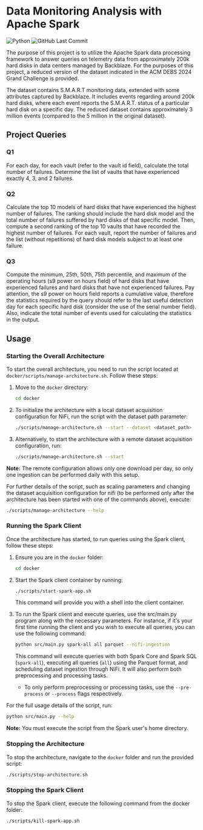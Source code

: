 # Data Monitoring Analysis with Apache Spark

![Python](https://img.shields.io/badge/Python-v3.11-blue.svg?logo=python&longCache=true&logoColor=white&colorB=5e81ac&style=flat-square&colorA=4c566a)
![GitHub Last Commit](https://img.shields.io/github/last-commit/google/skia.svg?style=flat-square&colorA=4c566a&colorB=a3be8c&logo=GitHub)

The purpose of this project is to utilize the Apache Spark data processing framework to answer queries on telemetry data from approximately 200k hard disks in data centers managed by Backblaze. For the purposes of this project, a reduced version of the dataset indicated in the ACM DEBS 2024 Grand Challenge is provided.

The dataset contains S.M.A.R.T monitoring data, extended with some attributes captured by Backblaze. It includes events regarding around 200k hard disks, where each event reports the S.M.A.R.T. status of a particular hard disk on a specific day. The reduced dataset contains approximately 3 million events (compared to the 5 million in the original dataset).

## Project Queries

### Q1

For each day, for each vault (refer to the vault id field), calculate the total number of failures. Determine the list of vaults that have experienced exactly 4, 3, and 2 failures.

### Q2

Calculate the top 10 models of hard disks that have experienced the highest number of failures. The ranking should include the hard disk model and the total number of failures suffered by hard disks of that specific model. Then, compute a second ranking of the top 10 vaults that have recorded the highest number of failures. For each vault, report the number of failures and the list (without repetitions) of hard disk models subject to at least one failure.

### Q3

Compute the minimum, 25th, 50th, 75th percentile, and maximum of the operating hours (s9 power on hours field) of hard disks that have experienced failures and hard disks that have not experienced failures. Pay attention, the s9 power on hours field reports a cumulative value, therefore the statistics required by the query should refer to the last useful detection day for each specific hard disk (consider the use of the serial number field). Also, indicate the total number of events used for calculating the statistics in the output.

## Usage

### Starting the Overall Architecture

To start the overall architecture, you need to run the script located at `docker/scripts/manage-architecture.sh`. Follow these steps:

1. Move to the `docker` directory:

   ```bash
   cd docker
   ```

2. To initialize the architecture with a local dataset acquisition configuration for NiFi, run the script with the dataset path parameter:

   ```bash
   ./scripts/manage-architecture.sh --start --dataset <dataset_path>
   ```

3. Alternatively, to start the architecture with a remote dataset acquisition configuration, run:

   ```bash
   ./scripts/manage-architecture.sh --start
   ```

**Note:** The remote configuration allows only one download per day, so only one ingestion can be performed daily with this setup.

For further details of the script, such as scaling parameters and changing the dataset acquisition configuration for nifi (to be performed only after the architecture has been started with one of the commands above), execute:

```bash
./scripts/manage-architecture --help
```

### Running the Spark Client

Once the architecture has started, to run queries using the Spark client, follow these steps:

1. Ensure you are in the `docker` folder:

   ```bash
   cd docker
   ```

2. Start the Spark client container by running:

   ```bash
   ./scripts/start-spark-app.sh
   ```

   This command will provide you with a shell into the client container.

3. To run the Spark client and execute queries, use the src/main.py program along with the necessary parameters. For instance, if it's your first time running the client and you wish to execute all queries, you can use the following command:

   ```bash
   python src/main.py spark-all all parquet --nifi-ingestion
   ```

   This command will execute queries with both Spark Core and Spark SQL (`spark-all`), executing all queries (`all`) using the Parquet format, and scheduling dataset ingestion through NiFi. It will also perform both preprocessing and processing tasks.

   - To only perform preprocessing or processing tasks, use the `--pre-process` or `--process` flags respectively.

For the full usage details of the script, run:

```bash
python src/main.py --help
```

**Note:** You must execute the script from the Spark user's home directory.

### Stopping the Architecture

To stop the architecture, navigate to the `docker` folder and run the provided script:

```sh
./scripts/stop-architecture.sh
```

### Stopping the Spark Client

To stop the Spark client, execute the following command from the docker folder:

```sh
./scripts/kill-spark-app.sh
```
